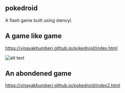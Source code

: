 ## pokedroid
A flash game built using stencyl. 

## A game like game
https://vinayakhumberi.github.io/pokedroid/index.html

![alt text](http://url/to/img.png)

## An abondened game
https://vinayakhumberi.github.io/pokedroid/index2.html
